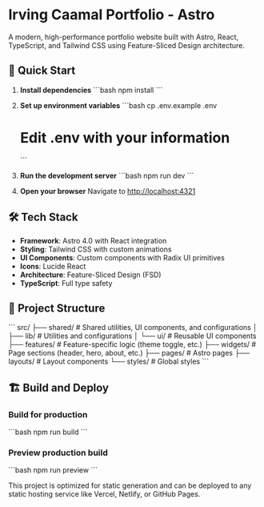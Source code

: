 # Irving Caamal Portfolio - Astro

A modern, high-performance portfolio website built with Astro, React, TypeScript, and Tailwind CSS using Feature-Sliced Design architecture.

## 🚀 Quick Start

1. **Install dependencies**
   \`\`\`bash
   npm install
   \`\`\`

2. **Set up environment variables**
   \`\`\`bash
   cp .env.example .env
   # Edit .env with your information
   \`\`\`

3. **Run the development server**
   \`\`\`bash
   npm run dev
   \`\`\`

4. **Open your browser**
   Navigate to [http://localhost:4321](http://localhost:4321)

## 🛠️ Tech Stack

- **Framework**: Astro 4.0 with React integration
- **Styling**: Tailwind CSS with custom animations
- **UI Components**: Custom components with Radix UI primitives
- **Icons**: Lucide React
- **Architecture**: Feature-Sliced Design (FSD)
- **TypeScript**: Full type safety

## 📁 Project Structure

\`\`\`
src/
├── shared/           # Shared utilities, UI components, and configurations
│   ├── lib/         # Utilities and configurations
│   └── ui/          # Reusable UI components
├── features/        # Feature-specific logic (theme toggle, etc.)
├── widgets/         # Page sections (header, hero, about, etc.)
├── pages/           # Astro pages
├── layouts/         # Layout components
└── styles/          # Global styles
\`\`\`

## 🏗️ Build and Deploy

### Build for production
\`\`\`bash
npm run build
\`\`\`

### Preview production build
\`\`\`bash
npm run preview
\`\`\`

This project is optimized for static generation and can be deployed to any static hosting service like Vercel, Netlify, or GitHub Pages.
